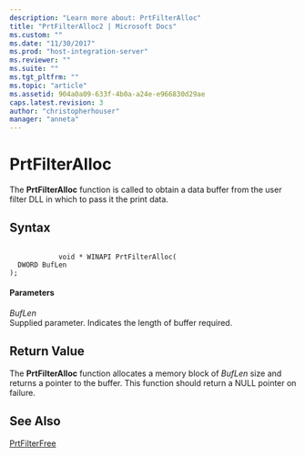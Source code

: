 ```yaml
---
description: "Learn more about: PrtFilterAlloc"
title: "PrtFilterAlloc2 | Microsoft Docs"
ms.custom: ""
ms.date: "11/30/2017"
ms.prod: "host-integration-server"
ms.reviewer: ""
ms.suite: ""
ms.tgt_pltfrm: ""
ms.topic: "article"
ms.assetid: 904a0a09-633f-4b0a-a24e-e966830d29ae
caps.latest.revision: 3
author: "christopherhouser"
manager: "anneta"
---
```

# PrtFilterAlloc
The **PrtFilterAlloc** function is called to obtain a data buffer from the user filter DLL in which to pass it the print data.  
  
## Syntax  
  
```  
  
            void * WINAPI PrtFilterAlloc(   
  DWORD BufLen    
);  
```  
  
#### Parameters  
 *BufLen*  
 Supplied parameter. Indicates the length of buffer required.  
  
## Return Value  
 The **PrtFilterAlloc** function allocates a memory block of *BufLen* size and returns a pointer to the buffer. This function should return a NULL pointer on failure.  
  
## See Also  
 [PrtFilterFree](../core/prtfilterfree1.md)
